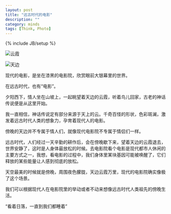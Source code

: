 ```yaml
---
layout: post
title: "远古时代的电影"
description: ""
category: minds
tags: [Think, Photo]
---
```

{% include JB/setup %}

![云霞](http://www.feudanan.com/images/yunxia.jpg)

![天边](http://www.feudanan.com/images/tianbian.jpg)

现代的电影，是坐在漆黑的电影院，欣赏眼前大银幕里的世界。

在远古时代，也有“电影”。

夕阳西下，情人坐在山坡上，一起眺望着天边的云霞，听着鸟儿回家，古老的神话传说便是从这里开始。

我一直相信，神话传说定有部分来源于天上的云。千奇百怪的形状，色彩斑澜，激发着远古时代人类的想象力，孕育着现代人的电影。

傍晚的天边并不专属于情人们，就像现代电影院不专属于情侣们一样。

远古时代，人们经过一天辛勤的耕作后，会在傍晚歇下来，望着天边的云霞退去，世界安静了，这时是人身体最放松的时候。去电影院看个电影是现代都市人休闲的主要方式之一，我想，看电影的过程中，我们身体里某块基因可能被唤醒了，它们释放的某些能量让人感到彻底的放松。

天空最美的时候就是傍晚，周围夜色朦胧，天边云霞万里，现代的电影院确实像极了这个场景。

我们可以根据现代人在电影院里的举动或者不动来想像远古时代人类祖先的傍晚生活。

“看着日落，一直到我们都睡着”

